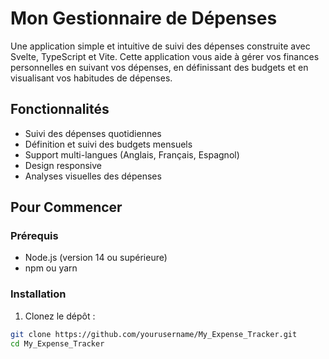 # Mon Gestionnaire de Dépenses

Une application simple et intuitive de suivi des dépenses construite avec Svelte, TypeScript et Vite. Cette application vous aide à gérer vos finances personnelles en suivant vos dépenses, en définissant des budgets et en visualisant vos habitudes de dépenses.

## Fonctionnalités

- Suivi des dépenses quotidiennes
- Définition et suivi des budgets mensuels
- Support multi-langues (Anglais, Français, Espagnol)
- Design responsive
- Analyses visuelles des dépenses

## Pour Commencer

### Prérequis

- Node.js (version 14 ou supérieure)
- npm ou yarn

### Installation

1. Clonez le dépôt :

```bash
git clone https://github.com/yourusername/My_Expense_Tracker.git
cd My_Expense_Tracker
```
